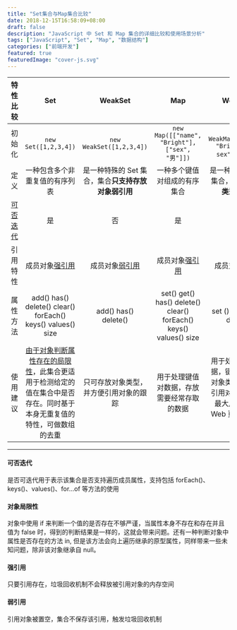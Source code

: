 ```yaml
---
title: "Set集合与Map集合比较"
date: 2018-12-15T16:58:09+08:00
draft: false
description: "JavaScript 中 Set 和 Map 集合的详细比较和使用场景分析"
tags: ["JavaScript", "Set", "Map", "数据结构"]
categories: ["前端开发"]
featured: true
featuredImage: "cover-js.svg"
---
```




| 特性比较 | Set| WeakSet | Map  | WeakMap 
|:-----------: |:-------------:| :---------:|:-----------:| :--------------:|
|初始化| ```new Set([1,2,3,4])``` | ```new WeakSet([1,2,3,4])```  | ```new Map([["name", "Bright"], ["sex", "男"]])```  | ```new WeakMap([["name", "Bright"], [" sex", "男"]])```
|定义 | 一种包含多个非重复值的有序列表 | 是一种特殊的 Set 集合，集合**只支持存放对象弱引用**  | 一种多个键值对组成的有序集合 | 是一种特殊的 Map 集合，**只支持对象类型的键名**
|[可否迭代](#可否迭代)| 是 | 否  | 是 | 否
|引用特性 | 成员对象[强引用](#强引用) | 成员对象[弱引用](#弱引用) | 成员对象[强引用](#强引用)  | 成员对象[弱引用](#弱引用)
|属性方法| add() has()  delete() clear() forEach() keys() values() size | add() has() delete() | set()  get()  has()  delete() clear() forEach() keys() values() size | set () get() has() delete()
|使用建议| [由于对象判断属性存在的局限性](#对象局限性)，此集合更适用于检测给定的值在集合中是否存在。同时基于本身无重复值的特性，可做数组的去重 | 只可存放对象类型，并方便引用对象的跟踪  | 用于处理键值对数据，存放需要经常存取的数据 | 用于处理键值对数据，键名只可存放对象类型，并方便引用对象的跟踪，最大用途是保存 Web 页面的 DOM 元素

-----

#### 可否迭代
是否可迭代用于表示该集合是否支持遍历成员属性，支持包括 forEach()、keys()、values()、for...of 等方法的使用

#### 对象局限性
对象中使用 if 来判断一个值的是否存在不够严谨，当属性本身不存在和存在并且值为 false 时，得到的判断结果是一样的，这就会带来问题。还有一种判断对象中属性是否存在的方法 in, 但是该方法会向上遍历继承的原型属性，同样带来一些未知问题，除非该对象继承自 null。

#### 强引用
只要引用存在，垃圾回收机制不会释放被引用对象的内存空间

#### 弱引用
引用对象被置空，集合不保存该引用，触发垃圾回收机制
